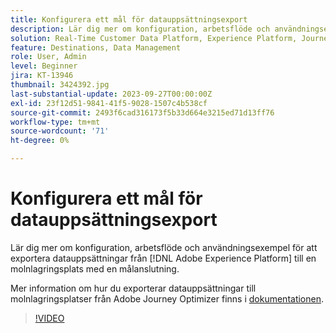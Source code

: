 ```yaml
---
title: Konfigurera ett mål för datauppsättningsexport
description: Lär dig mer om konfiguration, arbetsflöde och användningsexempel för export av datauppsättningar från  [!DNL Adobe Experience Platform]  till en molnlagringsplats med en målanslutning.
solution: Real-Time Customer Data Platform, Experience Platform, Journey Optimizer
feature: Destinations, Data Management
role: User, Admin
level: Beginner
jira: KT-13946
thumbnail: 3424392.jpg
last-substantial-update: 2023-09-27T00:00:00Z
exl-id: 23f12d51-9841-41f5-9028-1507c4b538cf
source-git-commit: 2493f6cad316173f5b33d664e3215ed71d13ff76
workflow-type: tm+mt
source-wordcount: '71'
ht-degree: 0%

---
```


# Konfigurera ett mål för datauppsättningsexport

Lär dig mer om konfiguration, arbetsflöde och användningsexempel för att exportera datauppsättningar från [!DNL Adobe Experience Platform] till en molnlagringsplats med en målanslutning.

Mer information om hur du exporterar datauppsättningar till molnlagringsplatser från Adobe Journey Optimizer finns i [dokumentationen](https://experienceleague.adobe.com/docs/journey-optimizer/using/data-management/datasets/export-datasets.html?lang=sv-SE).

>[!VIDEO](https://video.tv.adobe.com/v/3424392/?learn=on)
